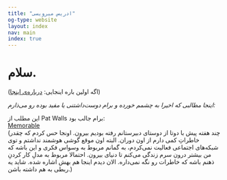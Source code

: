 ```yaml
---
title: "ادریس میرویسی"
og-type: website
layout: index
nav: main
index: true
--- 
```


سلام.  
===  
(اگه اولین باره اینجایی: [درباره‌ی اینجا](/about))   

*اینجا مطالبی که اخیرا به چشمم خورده و برام دوست‌داشتنی یا مفید بوده رو می‌ذارم:*   

این مطلب از Pat Walls برام جالب بود:   
[Memorable](https://patwalls.com/memorable)   
(چند هفته پیش با دوتا از دوستای دبیرستانم رفته بودیم بیرون. اونجا حس کردم که چقدر خاطراتِ کمی دارم از اون دوران. البته اون موقع گوشی هوشمند نداشتم و توی شبکه‌های اجتماعی فعالیت نمی‌کردم، به گمانم مربوط به وسواس فکری و این باشه که من بیشتر درون سرم زندگی می‌کنم تا دنیای بیرون. احتمالا مربوط به مدلِ کار کردنِ ذهنم باشه که خاطرات رو نگه نمی‌داره. الان دیدم اینجا هم بهش اشاره شده. شاید یه ربطی به هم داشته باشن.)   




